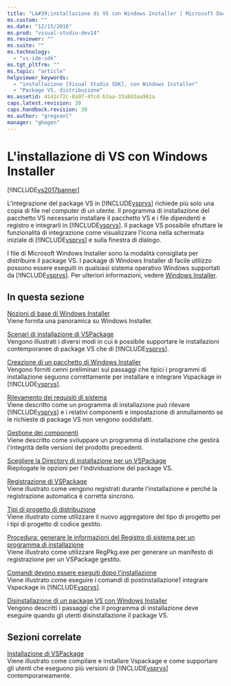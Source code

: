 ```yaml
---
title: "L&#39;installazione di VS con Windows Installer | Microsoft Docs"
ms.custom: ""
ms.date: "12/15/2016"
ms.prod: "visual-studio-dev14"
ms.reviewer: ""
ms.suite: ""
ms.technology: 
  - "vs-ide-sdk"
ms.tgt_pltfrm: ""
ms.topic: "article"
helpviewer_keywords: 
  - "installazione [Visual Studio SDK], con Windows Installer"
  - "Package VS, distribuzione"
ms.assetid: 41d2c72c-0a97-4fcd-b3aa-33a8d3aa962a
caps.latest.revision: 30
caps.handback.revision: 30
ms.author: "gregvanl"
manager: "ghogen"
---
```

# L&#39;installazione di VS con Windows Installer
[!INCLUDE[vs2017banner](../../code-quality/includes/vs2017banner.md)]

L'integrazione del package VS in [!INCLUDE[vsprvs](../../code-quality/includes/vsprvs_md.md)] richiede più solo una copia di file nel computer di un utente.  Il programma di installazione del pacchetto VS necessario installare il pacchetto VS e i file dipendenti e registro e integrarli in [!INCLUDE[vsprvs](../../code-quality/includes/vsprvs_md.md)].  Il package VS possibile sfruttare le funzionalità di integrazione come visualizzare l'icona nella schermata iniziale di [!INCLUDE[vsprvs](../../code-quality/includes/vsprvs_md.md)] e sulla finestra di dialogo.  
  
 I file di Microsoft Windows Installer sono la modalità consigliata per distribuire il package VS.  I package di Windows Installer di facile utilizzo possono essere eseguiti in qualsiasi sistema operativo Windows supportati da [!INCLUDE[vsprvs](../../code-quality/includes/vsprvs_md.md)].  Per ulteriori informazioni, vedere [Windows Installer](http://msdn.microsoft.com/it-it/121be21b-b916-43e2-8f10-8b080516d2a0).  
  
## In questa sezione  
 [Nozioni di base di Windows Installer](../../extensibility/internals/windows-installer-basics.md)  
 Viene fornita una panoramica su Windows Installer.  
  
 [Scenari di installazione di VSPackage](../../extensibility/internals/vspackage-setup-scenarios.md)  
 Vengono illustrati i diversi modi in cui è possibile supportare le installazioni contemporanee di package VS che di [!INCLUDE[vsprvs](../../code-quality/includes/vsprvs_md.md)].  
  
 [Creazione di un pacchetto di Windows Installer](../../extensibility/internals/authoring-a-windows-installer-package.md)  
 Vengono forniti cenni preliminari sui passaggi che tipici i programmi di installazione seguono correttamente per installare e integrare Vspackage in [!INCLUDE[vsprvs](../../code-quality/includes/vsprvs_md.md)].  
  
 [Rilevamento dei requisiti di sistema](../../extensibility/internals/detecting-system-requirements.md)  
 Viene descritto come un programma di installazione può rilevare [!INCLUDE[vsprvs](../../code-quality/includes/vsprvs_md.md)] e i relativi componenti e impostazione di annullamento se le richieste di package VS non vengono soddisfatti.  
  
 [Gestione dei componenti](../../extensibility/internals/component-management.md)  
 Viene descritto come sviluppare un programma di installazione che gestirà l'integrità delle versioni del prodotto precedenti.  
  
 [Scegliere la Directory di installazione per un VSPackage](../../extensibility/internals/choosing-the-installation-directory-for-a-vspackage.md)  
 Riepilogate le opzioni per l'individuazione del package VS.  
  
 [Registrazione di VSPackage](../../extensibility/internals/vspackage-registration.md)  
 Viene illustrato come vengono registrati durante l'installazione e perché la registrazione automatica è corretta sincrono.  
  
 [Tipi di progetto di distribuzione](../../extensibility/internals/deploying-project-types.md)  
 Viene illustrato come utilizzare il nuovo aggregatore del tipo di progetto per i tipi di progetto di codice gestito.  
  
 [Procedura: generare le informazioni del Registro di sistema per un programma di installazione](../../extensibility/internals/how-to-generate-registry-information-for-an-installer.md)  
 Viene illustrato come utilizzare RegPkg.exe per generare un manifesto di registrazione per un VSPackage gestito.  
  
 [Comandi devono essere eseguiti dopo l'installazione](../../extensibility/internals/commands-that-must-be-run-after-installation.md)  
 Viene illustrato come eseguire i comandi di postinstallazione1 integrare Vspackage in [!INCLUDE[vsprvs](../../code-quality/includes/vsprvs_md.md)].  
  
 [Disinstallazione di un package VS con Windows Installer](../../extensibility/internals/uninstalling-a-vspackage-with-windows-installer.md)  
 Vengono descritti i passaggi che il programma di installazione deve eseguire quando gli utenti disinstallazione il package VS.  
  
## Sezioni correlate  
 [Installazione di VSPackage](../../misc/installing-vspackages.md)  
 Viene illustrato come compilare e installare Vspackage e come supportare gli utenti che eseguono più versioni di [!INCLUDE[vsprvs](../../code-quality/includes/vsprvs_md.md)] contemporaneamente.